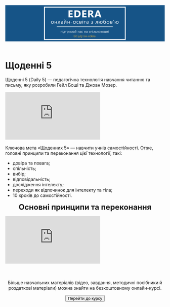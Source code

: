 <div align="center">
<a href="https://biggggidea.com/project/edera-onlajn-osvita-z-lyubovyu/" target="_blank"><img src="000.png" width="1000" /></a>
</div>
<br>

<h1>Щоденні 5</h1>

<p>Щоденні 5 (Daily 5) — педагогічна технологія навчання читанню та письму, яку розробили Гейл Боші та Джоан Мозер.</p>
<div class="embed-responsive embed-responsive-16by9">
<iframe class="embed-responsive-item" src="https://www.youtube.com/embed/fWq8QXpe8zQ" frameborder="0" allowfullscreen></iframe>
</div>

<p>Ключова мета «Щоденних 5» — навчити учнів самостійності. Отже, головні принципи та переконання цієї технології, такі:</p>
<ul>
  <li>довіра та повага;</li>
  <li>спільність;</li>
  <li>вибір;</li>
  <li>відповідальність;</li>
  <li>дослідження інтелекту;</li>
  <li>переходи як відпочинок для інтелекту та тіла;</li>      
  <li>10 кроків до самостійності.</li>
</ul>

<p align="center"><span style=" font-size: 18pt;"><b>Основні принципи та переконання</b></span></p>

<div class="embed-responsive embed-responsive-16by9">
<iframe class="embed-responsive-item" src="https://www.youtube.com/embed/TaRsxik8oVI" frameborder="0" allowfullscreen></iframe>
</div>

<br>
<div class="eoz-text">
	<br>
	<p align="center">Більше навчальних матеріалів (відео, завдання, методичні посібники й роздаткові матеріали) можна знайти на безкоштовному онлайн-курсі.</p>
<p><center><a href="https://courses.ed-era.com/courses/course-v1:MON-EDERA-OSVITORIA+ST101+st101/about" target="_blank"><button type="button" class="btn btn-primary" aria-haspopup="true" aria-expanded="false">Перейти до курсу</button></a></center></p>
</div>